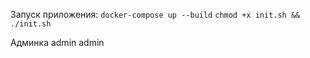 
Запуск приложения:
`docker-compose up --build`
`chmod +x init.sh && ./init.sh`

Админка admin admin